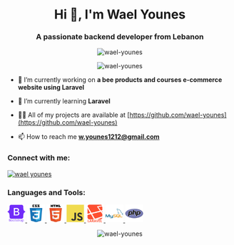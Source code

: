 <h1 align="center">Hi 👋, I'm Wael Younes</h1>
<h3 align="center">A passionate backend developer from Lebanon</h3>

<p align="center">
  <img src="https://komarev.com/ghpvc/?username=wael-younes&label=Profile%20views&color=0e75b6&style=flat" alt="wael-younes" />
</p>

<p align="center">
  <img src="https://github-profile-trophy.vercel.app/?username=wael-younes" alt="wael-younes" />
</p>

- 🔭 I’m currently working on **a bee products and courses e-commerce website using Laravel**

- 🌱 I’m currently learning **Laravel**

- 👨‍💻 All of my projects are available at [https://github.com/wael-younes](https://github.com/wael-younes)

- 📫 How to reach me **w.younes1212@gmail.com**

<h3 align="left">Connect with me:</h3>
<p align="left">
  <a href="https://linkedin.com/in/wael-younes" target="blank">
    <img align="center" src="https://raw.githubusercontent.com/rahuldkjain/github-profile-readme-generator/master/src/images/icons/Social/linked-in-alt.svg" alt="wael younes" height="30" width="40" />
  </a>
</p>

<h3 align="left">Languages and Tools:</h3>
<p align="left">
  <a href="https://getbootstrap.com" target="_blank" rel="noreferrer">
    <img src="https://raw.githubusercontent.com/devicons/devicon/master/icons/bootstrap/bootstrap-plain-wordmark.svg" alt="bootstrap" width="40" height="40"/>
  </a>
  <a href="https://www.w3schools.com/css/" target="_blank" rel="noreferrer">
    <img src="https://raw.githubusercontent.com/devicons/devicon/master/icons/css3/css3-original-wordmark.svg" alt="css3" width="40" height="40"/>
  </a>
  <a href="https://www.w3.org/html/" target="_blank" rel="noreferrer">
    <img src="https://raw.githubusercontent.com/devicons/devicon/master/icons/html5/html5-original-wordmark.svg" alt="html5" width="40" height="40"/>
  </a>
  <a href="https://developer.mozilla.org/en-US/docs/Web/JavaScript" target="_blank" rel="noreferrer">
    <img src="https://raw.githubusercontent.com/devicons/devicon/master/icons/javascript/javascript-original.svg" alt="javascript" width="40" height="40"/>
  </a>
  <a href="https://laravel.com/" target="_blank" rel="noreferrer">
    <img src="https://raw.githubusercontent.com/devicons/devicon/master/icons/laravel/laravel-plain-wordmark.svg" alt="laravel" width="40" height="40"/>
  </a>
  <a href="https://www.mysql.com/" target="_blank" rel="noreferrer">
    <img src="https://raw.githubusercontent.com/devicons/devicon/master/icons/mysql/mysql-original-wordmark.svg" alt="mysql" width="40" height="40"/>
  </a>
  <a href="https://www.php.net" target="_blank" rel="noreferrer">
    <img src="https://raw.githubusercontent.com/devicons/devicon/master/icons/php/php-original.svg" alt="php" width="40" height="40"/>
  </a>
</p>

<p align="center">
  <img src="https://github-readme-stats.vercel.app/api?username=wael-younes&show_icons=true&locale=en" alt="wael-younes" />
</p>
